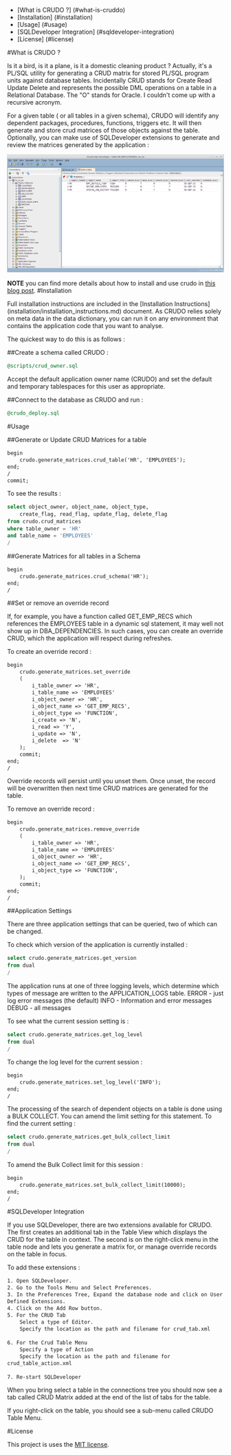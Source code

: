 - [What is CRUDO ?] (#what-is-cruddo)
- [Installation] (#installation)
- [Usage] (#usage)
- [SQLDeveloper Integration] (#sqldeveloper-integration)
- [License] (#license)

#What is CRUDO ?

Is it a bird, is it a plane, is it a domestic cleaning product ?
Actually, it's a PL/SQL utility for generating a CRUD matrix for stored PL/SQL program units against database tables.
Incidentally CRUD stands for Create Read Update Delete and represents the possible DML operations on a table in a Relational Database.
The "O" stands for Oracle. I couldn't come up with a recursive acronym.

For a given table ( or all tables in a given schema), CRUDO will identify any dependent packages, procedures, functions, triggers etc.
It will then generate and store crud matrices of those objects against the table.
Optionally, you can make use of SQLDeveloper extensions to generate and review the matrices generated by the application :


<img alt="SQLDeveloper CRUD Matrix Tab" border="0" src="installation/images/sqld_tab.png">

**NOTE** you can find more details about how to install and use crudo in <a href="https://mikesmithers.wordpress.com/2015/10/20/reverse-engineering-a-crud-matrix-in-oracle-again-with-crudo/" target="_blank">this blog post</a>.
#Installation

Full installation instructions are included in the [Installation Instructions] (installation/installation_instructions.md) document.
As CRUDO relies solely on meta data in the data dictionary, you can run it on any environment that contains the application code that you want to analyse.

The quickest way to do this is as follows :

##Create a schema called CRUDO :

```sql
@scripts/crud_owner.sql
```

Accept the default application owner name (CRUDO) and set the default and temporary tablespaces for this user as appropriate.

##Connect to the database as CRUDO and run :

```sql
@crudo_deploy.sql
```

#Usage

##Generate or Update CRUD Matrices for a table

```plsql
begin
    crudo.generate_matrices.crud_table('HR', 'EMPLOYEES');
end;
/
commit;
```

To see the results :

```sql
select object_owner, object_name, object_type,
    create_flag, read_flag, update_flag, delete_flag
from crudo.crud_matrices
where table_owner = 'HR'
and table_name = 'EMPLOYEES'
/
```

##Generate Matrices for all tables in a Schema

```plsql
begin
    crudo.generate_matrices.crud_schema('HR');
end;
/
```

##Set or remove an override record

If, for example, you have a function called GET_EMP_RECS which references the EMPLOYEES table in a dynamic sql statement, it may well not show up in DBA_DEPENDENCIES.
In such cases, you can create an override CRUD, which the application will respect during refreshes.

To create an override record :

```plsql
begin
    crudo.generate_matrices.set_override
    (
        i_table_owner => 'HR',
        i_table_name => 'EMPLOYEES'
        i_object_owner => 'HR',
        i_object_name => 'GET_EMP_RECS',
        i_object_type => 'FUNCTION',
        i_create => 'N',
        i_read => 'Y',
        i_update => 'N',
        i_delete  => 'N'
    );
    commit;
end;
/
```

Override records will persist until you unset them. Once unset, the record will be overwritten then next time CRUD matrices are generated for the table.

To remove an override record :

```plsql
begin
    crudo.generate_matrices.remove_override
    (
        i_table_owner => 'HR',
        i_table_name => 'EMPLOYEES'
        i_object_owner => 'HR',
        i_object_name => 'GET_EMP_RECS',
        i_object_type => 'FUNCTION',
    );
    commit;
end;
/
```

##Application Settings

There are three application settings that can be queried, two of which can be changed.

To check which version of the application is currently installed :

```sql
select crudo.generate_matrices.get_version
from dual
/
```

The application runs at one of three logging levels, which determine which types of message are written to the APPLICATION_LOGS table.
    ERROR - just log error messages (the default)
    INFO  - Information and error messages
    DEBUG - all messages
    
To see what the current session setting is :

```sql
select crudo.generate_matrices.get_log_level
from dual
/
```

To change the log level for the current session :

```plsql
begin
    crudo.generate_matrices.set_log_level('INFO');
end;
/
```

The processing of the search of dependent objects on a table is done using a BULK COLLECT. You can amend the limit setting for this statement.
To find the current setting :

```sql
select crudo.generate_matrices.get_bulk_collect_limit
from dual
/
```

To amend the Bulk Collect limit for this session :

```plsql
begin
    crudo.generate_matrices.set_bulk_collect_limit(10000);
end;
/
```

#SQLDeveloper Integration

If you use SQLDeveloper, there are two extensions available for CRUDO.
The first creates an additional tab in the Table View which displays the CRUD for the table in context.
The second is on the right-click menu in the table node and lets you generate a matrix for, or manage override records on the table in focus.

To add these extensions :

    1. Open SQLDeveloper.
    2. Go to the Tools Menu and Select Preferences.
    3. In the Preferences Tree, Expand the database node and click on User Defined Extensions.
    4. Click on the Add Row button.
    5. For the CRUD Tab 
        Select a type of Editor.
        Specify the location as the path and filename for crud_tab.xml

    6. For the Crud Table Menu 
        Specify a type of Action
        Specify the location as the path and filename for crud_table_action.xml

    7. Re-start SQLDeveloper
    
When you bring select a table in the connections tree you should now see a tab called CRUD Matrix added at the end of the list of tabs for the table.

If you right-click on the table, you should see a sub-menu called CRUDO Table Menu.

#License

This project is uses the [MIT license](LICENSE).
